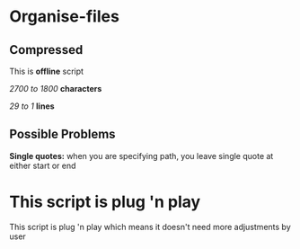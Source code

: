 # Organise-files

## Compressed

This is **offline** script

_2700 to 1800_ **characters**

_29 to 1_ **lines**

## Possible Problems

**Single quotes:** when you are specifying path, you leave single quote at either start or end

# This script is plug 'n play

This script is plug 'n play which means it doesn't need more adjustments by user
